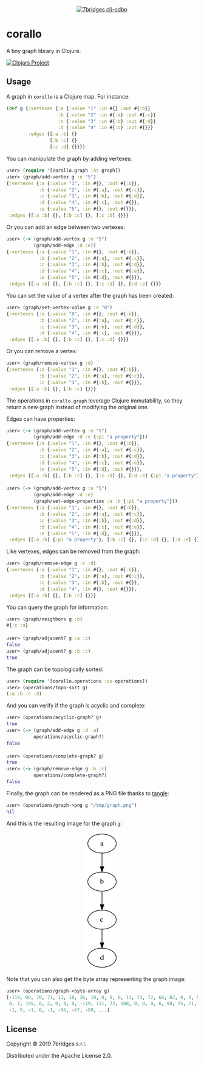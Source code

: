 <p align="center">
<a href="https://7bridges.eu" title="7bridges.eu s.r.l.">
<img src="https://7bridges.eu/img/logo-inline.png" alt="7bridges clj-odbp"
width="400px" height="97px"/></a>
</p>

# corallo

A tiny graph library in Clojure.

[![Clojars Project](https://img.shields.io/clojars/v/eu.7bridges/corallo.svg)](https://clojars.org/eu.7bridges/corallo)

## Usage

A graph in `corallo` is a Clojure map. For instance:

``` clojure
(def g {:vertexes {:a {:value "1" :in #{} :out #{:b}}
                   :b {:value "2" :in #{:a} :out #{:c}}
                   :c {:value "3" :in #{:b} :out #{:d}}
                   :d {:value "4" :in #{:c} :out #{}}}
        :edges {[:a :b] {}
                [:b :c] {}
                [:c :d] {}}})
```

You can manipulate the graph by adding vertexes:

``` clojure
user> (require '[corallo.graph :as graph])
user> (graph/add-vertex g :e "5")
{:vertexes {:a {:value "1", :in #{}, :out #{:b}},
            :b {:value "2", :in #{:a}, :out #{:c}},
            :c {:value "3", :in #{:b}, :out #{:d}},
            :d {:value "4", :in #{:c}, :out #{}},
            :e {:value "5", :in #{}, :out #{}}},
 :edges {[:a :b] {}, [:b :c] {}, [:c :d] {}}}
```

Or you can add an edge between two vertexes:

``` clojure
user> (-> (graph/add-vertex g :e "5")
          (graph/add-edge :d :e))
{:vertexes {:a {:value "1", :in #{}, :out #{:b}},
            :b {:value "2", :in #{:a}, :out #{:c}},
            :c {:value "3", :in #{:b}, :out #{:d}},
            :d {:value "4", :in #{:c}, :out #{:e}},
            :e {:value "5", :in #{:d}, :out #{}}},
 :edges {[:a :b] {}, [:b :c] {}, [:c :d] {}, [:d :e] {}}}
```

You can set the value of a vertex after the graph has been created:

``` clojure
user> (graph/set-vertex-value g :a "0")
{:vertexes {:a {:value "0", :in #{}, :out #{:b}},
            :b {:value "2", :in #{:a}, :out #{:c}},
            :c {:value "3", :in #{:b}, :out #{:d}},
            :d {:value "4", :in #{:c}, :out #{}}},
 :edges {[:a :b] {}, [:b :c] {}, [:c :d] {}}}
```

Or you can remove a vertex:

``` clojure
user> (graph/remove-vertex g :d)
{:vertexes {:a {:value "1", :in #{}, :out #{:b}},
            :b {:value "2", :in #{:a}, :out #{:c}},
            :c {:value "3", :in #{:b}, :out #{}}},
 :edges {[:a :b] {}, [:b :c] {}}}
```

The operations in `corallo.graph` leverage Clojure immutability, so they return
a new graph instead of modifying the original one.

Edges can have properties:

``` clojure
user> (-> (graph/add-vertex g :e "5")
          (graph/add-edge :d :e {:p1 "a property"}))
{:vertexes {:a {:value "1", :in #{}, :out #{:b}},
            :b {:value "2", :in #{:a}, :out #{:c}},
            :c {:value "3", :in #{:b}, :out #{:d}},
            :d {:value "4", :in #{:c}, :out #{:e}},
            :e {:value "5", :in #{:d}, :out #{}}},
 :edges {[:a :b] {}, [:b :c] {}, [:c :d] {}, [:d :e] {:p1 "a property"}}}

user> (-> (graph/add-vertex g :e "5")
          (graph/add-edge :d :e)
          (graph/set-edge-properties :a :b {:p1 "a property"}))
{:vertexes {:a {:value "1", :in #{}, :out #{:b}},
            :b {:value "2", :in #{:a}, :out #{:c}},
            :c {:value "3", :in #{:b}, :out #{:d}},
            :d {:value "4", :in #{:c}, :out #{:e}},
            :e {:value "5", :in #{:d}, :out #{}}},
 :edges {[:a :b] {:p1 "a property"}, [:b :c] {}, [:c :d] {}, [:d :e] {}}}
```

Like vertexes, edges can be removed from the graph:

``` clojure
user> (graph/remove-edge g :c :d)
{:vertexes {:a {:value "1", :in #{}, :out #{:b}},
            :b {:value "2", :in #{:a}, :out #{:c}},
            :c {:value "3", :in #{:b}, :out #{}},
            :d {:value "4", :in #{}, :out #{}}},
 :edges {[:a :b] {}, [:b :c] {}}}
```

You can query the graph for information:

``` clojure
user> (graph/neighbors g :b)
#{:c :a}

user> (graph/adjacent? g :a :c)
false
user> (graph/adjacent? g :b :c)
true
```

The graph can be topologically sorted:

``` clojure
user> (require '[corallo.operations :as operations])
user> (operations/topo-sort g)
(:a :b :c :d)
```

And you can verify if the graph is acyclic and complete:

``` clojure
user> (operations/acyclic-graph? g)
true
user> (-> (graph/add-edge g :d :a)
          operations/acyclic-graph?)
false

user> (operations/complete-graph? g)
true
user> (-> (graph/remove-edge g :b :c)
          operations/complete-graph?)
false
```

Finally, the graph can be rendered as a PNG file thanks to
[tangle](https://github.com/Macroz/tangle):

``` clojure
user> (operations/graph->png g "/tmp/graph.png")
nil
```

And this is the resulting image for the graph `g`:

<p align="center">
    <img src="https://github.com/7bridges-eu/corallo/blob/master/resources/graph.png"/>
</p>

Note that you can also get the byte array representing the graph image:

``` clojure
user> (operations/graph->byte-array g)
[-119, 80, 78, 71, 13, 10, 26, 10, 0, 0, 0, 13, 73, 72, 68, 82, 0, 0, 0, 86, 0,
 0, 1, 105, 8, 2, 0, 0, 0, -119, 111, 72, 108, 0, 0, 0, 6, 98, 75, 71, 68, 0,
 -1, 0, -1, 0, -1, -96, -67, -89, ...]
```

## License
Copyright © 2019 7bridges s.r.l.

Distributed under the Apache License 2.0.
